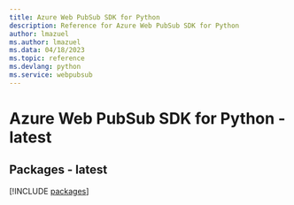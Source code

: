 ```yaml
---
title: Azure Web PubSub SDK for Python
description: Reference for Azure Web PubSub SDK for Python
author: lmazuel
ms.author: lmazuel
ms.data: 04/18/2023
ms.topic: reference
ms.devlang: python
ms.service: webpubsub
---
```

# Azure Web PubSub SDK for Python - latest
## Packages - latest
[!INCLUDE [packages](web-pubsub-index.md)]